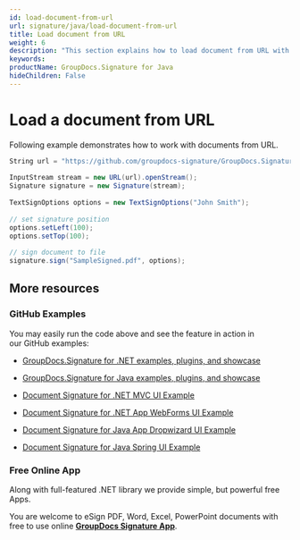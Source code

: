 ```yaml
---
id: load-document-from-url
url: signature/java/load-document-from-url
title: Load document from URL
weight: 6
description: "This section explains how to load document from URL with GroupDocs.Signature API."
keywords: 
productName: GroupDocs.Signature for Java
hideChildren: False
---
```

# Load a document from URL

Following example demonstrates how to work with documents from URL.

```csharp
String url = "https://github.com/groupdocs-signature/GroupDocs.Signature-for-.NET/blob/master/Examples/Resources/SampleFiles/sample.pdf?raw=true";
 
InputStream stream = new URL(url).openStream();
Signature signature = new Signature(stream);
 
TextSignOptions options = new TextSignOptions("John Smith");
 
// set signature position
options.setLeft(100);
options.setTop(100);
 
// sign document to file
signature.sign("SampleSigned.pdf", options);
```

## More resources

### GitHub Examples 

You may easily run the code above and see the feature in action in our GitHub examples:

*   [GroupDocs.Signature for .NET examples, plugins, and showcase](https://github.com/groupdocs-signature/GroupDocs.Signature-for-.NET)
    
*   [GroupDocs.Signature for Java examples, plugins, and showcase](https://github.com/groupdocs-signature/GroupDocs.Signature-for-Java)
    
*   [Document Signature for .NET MVC UI Example](https://github.com/groupdocs-signature/GroupDocs.Signature-for-.NET-MVC) 
    
*   [Document Signature for .NET App WebForms UI Example](https://github.com/groupdocs-signature/GroupDocs.Signature-for-.NET-WebForms)
    
*   [Document Signature for Java App Dropwizard UI Example](https://github.com/groupdocs-signature/GroupDocs.Signature-for-Java-Dropwizard)
    
*   [Document Signature for Java Spring UI Example](https://github.com/groupdocs-signature/GroupDocs.Signature-for-Java-Spring)
    

### Free Online App 

Along with full-featured .NET library we provide simple, but powerful free Apps.

You are welcome to eSign PDF, Word, Excel, PowerPoint documents with free to use online **[GroupDocs Signature App](https://products.groupdocs.app/signature)**.
